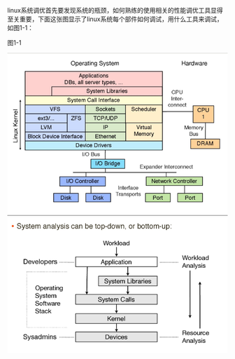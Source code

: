 linux系统调优首先要发现系统的瓶颈，如何熟练的使用相关的性能调优工具显得至关重要，下面这张图显示了linux系统每个部件如何调试，用什么工具来调试，如图1-1：

图1-1

![](/assets/linux.png)![](/assets/linux3.png)

